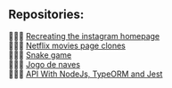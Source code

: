 ## Repositories:

👨🏻‍💻 [Recreating the instagram homepage](https://github.com/AntonioNarcilio/dio/tree/landing-page-instagram) <br>
👨🏻‍💻 [Netflix movies page clones](https://github.com/AntonioNarcilio/dio/tree/clone-netflix) <br>
👨🏻‍💻 [Snake game](https://github.com/AntonioNarcilio/dio/tree/snake-game) <br>
👨🏻‍💻 [Jogo de naves](https://github.com/AntonioNarcilio/dio/tree/jogo-de-naves) <br>
👨🏻‍💻 [API With NodeJs, TypeORM and Jest](https://github.com/AntonioNarcilio/dio/tree/api-rest-nodejs) <br>
